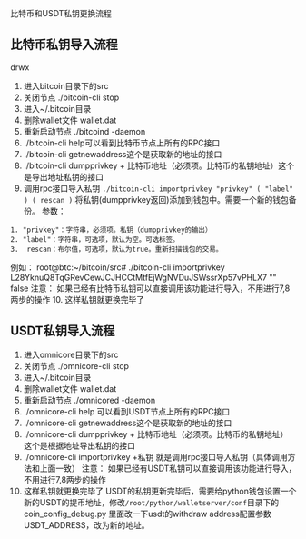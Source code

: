 比特币和USDT私钥更换流程

## 比特币私钥导入流程
drwx

1. 进入bitcoin目录下的src
2. 关闭节点 ./bitcoin-cli stop
3. 进入~/.bitcoin目录 
4. 删除wallet文件 wallet.dat
5. 重新启动节点 ./bitcoind -daemon
6. ./bitcoin-cli help可以看到比特币节点上所有的RPC接口
7. ./bitcoin-cli getnewaddress这个是获取新的地址的接口
8. ./bitcoin-cli dumpprivkey + 比特币地址（必须项。比特币的私钥地址）这个是导出地址私钥的接口
9. 调用rpc接口导入私钥  `./bitcoin-cli importprivkey "privkey" ( "label" ) ( rescan )`
将私钥(dumpprivkey返回)添加到钱包中。需要一个新的钱包备份。
参数：
```
1. "privkey"：字符串，必须项。私钥（dumpprivkey的输出）
2. "label"：字符串，可选项，默认为空。可选标签。
3.  rescan：布尔值，可选项，默认为true。重新扫描钱包的交易。
```
例如：
root@btc:~/bitcoin/src# ./bitcoin-cli importprivkey L28YknuQ8TqGRevCewJCJHCCtMtfEjWgNVDuJSWssrXp57vPHLX7  "" false
注意： 如果已经有比特币私钥可以直接调用该功能进行导入，不用进行7,8两步的操作
10. 这样私钥就更换完毕了

## USDT私钥导入流程

1. 进入omnicore目录下的src
2. 关闭节点 ./omnicore-cli stop
3. 进入~/.bitcoin目录 
4. 删除wallet文件 wallet.dat
5. 重新启动节点 ./omnicored -daemon
6. ./omnicore-cli help 可以看到USDT节点上所有的RPC接口
7. ./omnicore-cli getnewaddress这个是获取新的地址的接口
8. ./omnicore-cli dumpprivkey  + 比特币地址（必须项。比特币的私钥地址） 这个是根据地址导出私钥的接口
9. ./omnicore-cli  importprivkey +私钥 就是调用rpc接口导入私钥（具体调用方法和上面一致）
注意： 如果已经有USDT私钥可以直接调用该功能进行导入，不用进行7,8两步的操作
10. 这样私钥就更换完毕了
USDT的私钥更新完毕后，需要给python钱包设置一个新的USDT的提币地址，修改`/root/python/walletserver/conf`目录下的coin_config_debug.py 里面改一下usdt的withdraw address配置参数USDT_ADDRESS，改为新的地址。